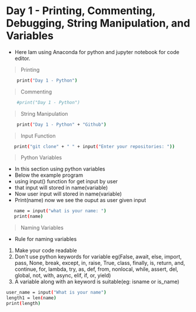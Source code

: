 # Day 1 - Printing, Commenting, Debugging, String Manipulation, and Variables

- Here Iam using Anaconda for python and jupyter notebook for code editor.


> Printing
```sh
    print("Day 1 - Python")
```
> Commenting
```sh
    #print("Day 1 - Python")
```
> String Manipulation
```sh
    print("Day 1 - Python" + "Github")
```
> Input Function
```sh
   print("git clone" + " " + input("Enter your repositories: "))
```
> Python Variables
- In this section using python variables
- Below the example program
- using input() function for get input by user
- that input will stored in name(variable)
- Now user input will stored in name(variable)
- Print(name) now we see the ouput as user given input

```sh
   name = input("what is your name: ")
   print(name)
```
> Naming Variables

- Rule for naming variables
1. Make your code readable
2. Don't use python keywords for variable eg(False, await, else, import, pass, None, break, except, in, raise, True, class, finally, is, return, and, continue, for, lambda, try, as, def, from, nonlocal, while, assert, del, global, not, with, async, elif, if, or, yield)
3. A variable along with an keyword is suitable(eg: isname or is_name)

```sh
user_name = input("What is your name")
length1 = len(name)
print(length)
```